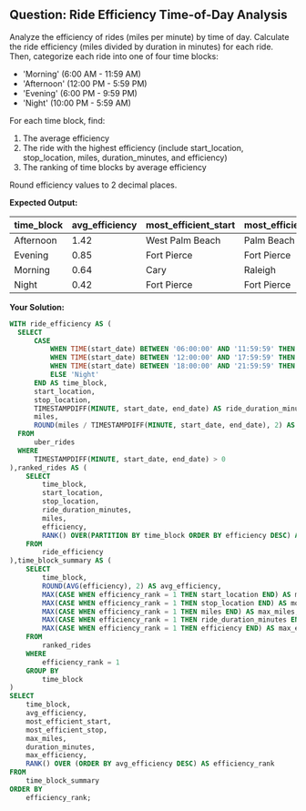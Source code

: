 ## Question: Ride Efficiency Time-of-Day Analysis

Analyze the efficiency of rides (miles per minute) by time of day. Calculate the ride efficiency (miles divided by duration in minutes) for each ride. Then, categorize each ride into one of four time blocks:
- 'Morning' (6:00 AM - 11:59 AM)
- 'Afternoon' (12:00 PM - 5:59 PM)
- 'Evening' (6:00 PM - 9:59 PM)
- 'Night' (10:00 PM - 5:59 AM)

For each time block, find:
1. The average efficiency
2. The ride with the highest efficiency (include start_location, stop_location, miles, duration_minutes, and efficiency)
3. The ranking of time blocks by average efficiency

Round efficiency values to 2 decimal places.

**Expected Output:**

| time_block | avg_efficiency | most_efficient_start | most_efficient_stop | max_miles | duration_minutes | max_efficiency | efficiency_rank |
| ---------- | -------------- | -------------------- | ------------------- | --------- | ---------------- | -------------- | --------------- |
| Afternoon  | 1.42           | West Palm Beach      | Palm Beach          | 7.1       | 5                | 1.42           | 1               |
| Evening    | 0.85           | Fort Pierce          | Fort Pierce         | 5.1       | 6                | 0.85           | 2               |
| Morning    | 0.64           | Cary                 | Raleigh             | 18.7      | 29               | 0.64           | 3               |
| Night      | 0.42           | Fort Pierce          | Fort Pierce         | 5.0       | 12               | 0.42           | 4               |
**Your Solution:**

```sql
WITH ride_efficiency AS (
  SELECT
      CASE
          WHEN TIME(start_date) BETWEEN '06:00:00' AND '11:59:59' THEN 'Morning'
          WHEN TIME(start_date) BETWEEN '12:00:00' AND '17:59:59' THEN 'Afternoon'
          WHEN TIME(start_date) BETWEEN '18:00:00' AND '21:59:59' THEN 'Evening'
          ELSE 'Night'
      END AS time_block,
      start_location,
      stop_location,
      TIMESTAMPDIFF(MINUTE, start_date, end_date) AS ride_duration_minutes,
      miles,
      ROUND(miles / TIMESTAMPDIFF(MINUTE, start_date, end_date), 2) AS efficiency
  FROM
      uber_rides
  WHERE
  	  TIMESTAMPDIFF(MINUTE, start_date, end_date) > 0
),ranked_rides AS (
    SELECT
        time_block,
        start_location,
        stop_location,
        ride_duration_minutes,
        miles,
  		efficiency,
        RANK() OVER(PARTITION BY time_block ORDER BY efficiency DESC) AS efficiency_rank
    FROM
        ride_efficiency
),time_block_summary AS (
    SELECT
        time_block,
        ROUND(AVG(efficiency), 2) AS avg_efficiency,
        MAX(CASE WHEN efficiency_rank = 1 THEN start_location END) AS most_efficient_start,
        MAX(CASE WHEN efficiency_rank = 1 THEN stop_location END) AS most_efficient_stop,
        MAX(CASE WHEN efficiency_rank = 1 THEN miles END) AS max_miles,
        MAX(CASE WHEN efficiency_rank = 1 THEN ride_duration_minutes END) AS duration_minutes,
        MAX(CASE WHEN efficiency_rank = 1 THEN efficiency END) AS max_efficiency
    FROM
        ranked_rides
    WHERE
  	    efficiency_rank = 1
    GROUP BY
        time_block
)
SELECT
    time_block,
    avg_efficiency,
    most_efficient_start,
    most_efficient_stop,
    max_miles,
    duration_minutes,
    max_efficiency,
    RANK() OVER (ORDER BY avg_efficiency DESC) AS efficiency_rank
FROM
    time_block_summary
ORDER BY
    efficiency_rank;

```
